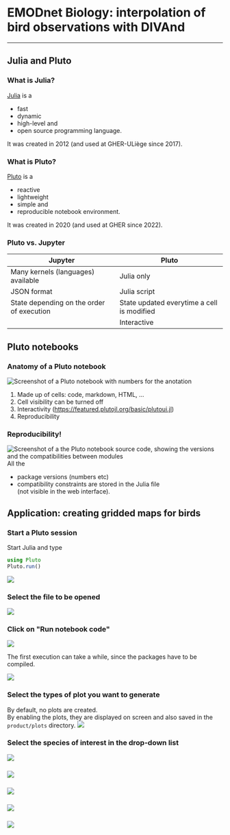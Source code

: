 # EMODnet Biology: interpolation of bird observations with DIVAnd
---
##  Julia and Pluto

### What is Julia?

[Julia](https://julialang.org/) is a 
- fast
- dynamic
- high-level and 
- open source
programming language.

It was created in 2012 (and used at GHER-ULiège since 2017).


### What is Pluto?

[Pluto](https://plutojl.org/) is a 
- reactive
- lightweight
- simple and 
- reproducible
notebook environment.

It was created in 2020 (and used at GHER since 2022).


### Pluto vs. Jupyter

| Jupyter    | Pluto |
| -------- | ------- |
| Many kernels (languages) available  | Julia only    |
| JSON format | Julia script     |
| State depending on the order of execution | State updated everytime a cell is modified |
|       |  Interactive |

## Pluto notebooks


### Anatomy of a Pluto notebook

![Screenshot of a Pluto notebook with numbers for the anotation](images/pluto_anatomy.png)

1.  Made up of cells: code, markdown, HTML, ...
2.  Cell visibility can be turned off
3.  Interactivity (https://featured.plutojl.org/basic/plutoui.jl)
4.  Reproducibility

### Reproducibility!

![Screenshot of a the Pluto notebook source code, showing the versions and the compatibilities between modules](images/pluto_end.png)
All the
- package versions (numbers etc)
- compatibility constraints
are stored in the Julia file     
(not visible in the web interface).

## Application: creating gridded maps for birds

### Start a Pluto session

Start Julia and type
```julia
using Pluto
Pluto.run()
```
![](images/pluto00.png)

### Select the file to be opened
![](images/pluto01.png)

### Click on "Run notebook code"
![](images/pluto02.png)

The first execution can take a while, since the packages have to be compiled.

![](images/pluto03.png)

### Select the types of plot you want to generate
By default, no plots are created.    
By enabling the plots, they are displayed on screen and also saved in the `product/plots` directory.
![](images/pluto04.png)

### Select the species of interest in the drop-down list 
![](images/pluto05.png)

### 
![](images/pluto06.png)
### 
![](images/pluto07.png)
### 
![](images/pluto08.png)
### 
![](images/pluto09.png)